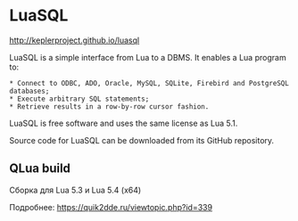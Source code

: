 # LuaSQL
http://keplerproject.github.io/luasql

LuaSQL is a simple interface from Lua to a DBMS. It enables a Lua program to:

    * Connect to ODBC, ADO, Oracle, MySQL, SQLite, Firebird and PostgreSQL databases; 
    * Execute arbitrary SQL statements;
    * Retrieve results in a row-by-row cursor fashion.

LuaSQL is free software and uses the same license as Lua 5.1. 

Source code for LuaSQL can be downloaded from its GitHub repository.

## QLua build
Сборка для Lua 5.3 и Lua 5.4 (x64)

Подробнее: https://quik2dde.ru/viewtopic.php?id=339
